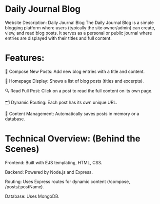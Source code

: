 # Daily Journal Blog
Website Description: Daily Journal Blog
The Daily Journal Blog is a simple blogging platform where users (typically the site owner/admin) can create, view, and read blog posts. It serves as a personal or public journal where entries are displayed with their titles and full content.

# Features:
📝 Compose New Posts: Add new blog entries with a title and content.

📃 Homepage Display: Shows a list of blog posts (titles and excerpts).

🔍 Read Full Post: Click on a post to read the full content on its own page.

🗂️ Dynamic Routing: Each post has its own unique URL.

🧠 Content Management: Automatically saves posts in memory or a database.

#  Technical Overview: (Behind the Scenes)

Frontend: Built with EJS templating, HTML, CSS.

Backend: Powered by Node.js and Express.

Routing: Uses Express routes for dynamic content (/compose, /posts/:postName).

Database: Uses MongoDB.









